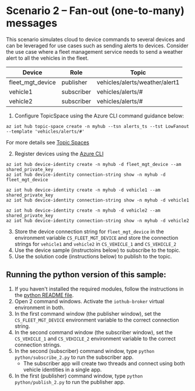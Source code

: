 # Scenario 2 – Fan-out (one-to-many) messages

This scenario simulates cloud to device commands to several devices and can be leveraged for use cases such as sending alerts to devices. Consider the use case where a fleet management service needs to send a weather alert to all the vehicles in the fleet.  

| Device | Role| Topic |
| -------- | --------------- |---------- |
| fleet_mgt_device | publisher | vehicles/alerts/weather/alert1  |
| vehicle1 | subscriber | vehicles/alerts/# |
| vehicle2 | subscriber | vehicles/alerts/# |

1. Configure TopicSpace using the Azure CLI command guidance below:

```azurecli
az iot hub topic-space create -n myhub --tsn alerts_ts --tst LowFanout --template 'vehicles/alerts/#'
  ```

  For more details see [Topic Spaces](https://github.com/Azure/IoTHubMQTTBrokerPreviewSamples#topic-spaces)

2. Register devices using the [Azure CLI](https://docs.microsoft.com/cli/azure/iot/hub/device-identity?view=azure-cli-latest#az_iot_hub_device_identity_create)

```azure cli
az iot hub device-identity create -n myhub -d fleet_mgt_device --am shared_private_key
az iot hub device-identity connection-string show -n myhub -d fleet_mgt_device

az iot hub device-identity create -n myhub -d vehicle1 --am shared_private_key
az iot hub device-identity connection-string show -n myhub -d vehicle1

az iot hub device-identity create -n myhub -d vehicle2 --am shared_private_key
az iot hub device-identity connection-string show -n myhub -d vehicle2
```

3. Store the device connection string for `fleet_mgt_device` in the environment variable `CS_FLEET_MGT_DEVICE` and store the connection strings for `vehicle1` and `vehicle2` in `CS_VEHICLE_1` and `CS_VEHICLE_2`
4. Use the device sample (instructoins below) to subscribe to the topic.
5. Use the solution code (instructions below) to publish to the topic.

## Running the python version of this sample:

1. If you haven't installed the required modules, follow the instructions in the [python README file](../python/README.md).
2. Open 2 command windows.  Activate the `iothub-broker` virtual environment in both.
3. In the first command window (the publisher window), set the `CS_FLEET_MGT_DEVICE` environment variable to the correct connection string.
4. In the second command window (the subscriber window), set the `CS_VEHICLE_1` and `CS_VEHICLE_2`  environment variable to the correct connection strings.
5. In the second (subscriber) command window, type `python python/subscribe_2.py` to run the subscriber app.
    * The subscriber app will create two threads and connect using both vehicle identities in a single app.
6. In the first (publisher) command window, type `python python/publish_2.py` to run the publisher app.

